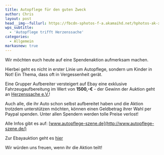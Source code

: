 ```yaml
---
title: Autopflege für den guten Zweck
author: Chris
layout: post
head__img--fullurl: https://fbcdn-sphotos-f-a.akamaihd.net/hphotos-ak-xpa1/v/t1.0-9/s720x720/10941873_1054344717913495_9215214468759843745_n.jpg?oh=933e5c2d298c110ea61c480bfd694b3e&oe=5578FEDE&__gda__=1433568027_8ccc0a241e0ca4e4a26d9a8f044347b7
wps_subtitle:
  - 'Autopflege trifft Herzenssache'
categories:
  - Allgemein
markasnew: true
---
```


Wir möchten euch heute auf eine Spendenaktion aufmerksam machen.

Hierbei geht es nicht in erster Linie um Autopflege, sondern um Kinder in Not! Ein Thema, dass oft in Vergessenheit gerät.

Eine Grupper Aufbereiter versteigert auf Ebay eine exklusive Fahrzeugaufbereitung im Wert von **1500,-€** - der Gewinn der Auktion geht an [Herzenssache e.V.](http://www.swr.de/herzenssache)!

Auch alle, die ihr Auto schon selbst aufbereitet haben und die Aktion trotzdem unterstützen möchten, können einen Geldbetrag ihrer Wahl per Paypal spenden.
Unter allen Spendern werden tolle Preise verlost! 

Alle Infos gibt es auf:  [www.autopflege-szene.de](http://www.autopflege-szene.de/)

Zur Ebayauktion geht es  [hier](http://www.ebay.de/itm/Autopflege-fur-den-guten-Zweck-Aufbereitung-im-Wert-von-u-1500-Herzenssache-/111619912088?pt=LH_DefaultDomain_77&hash=item19fd10b198)

Wir würden uns freuen, wenn ihr die Aktion teilt! 